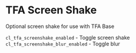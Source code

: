 # TFA Screen Shake
Optional screen shake for use with TFA Base
 
`cl_tfa_screenshake_enabled` - Toggle screen shake  
`cl_tfa_screenshake_blur_enabled` - Toggle blur
